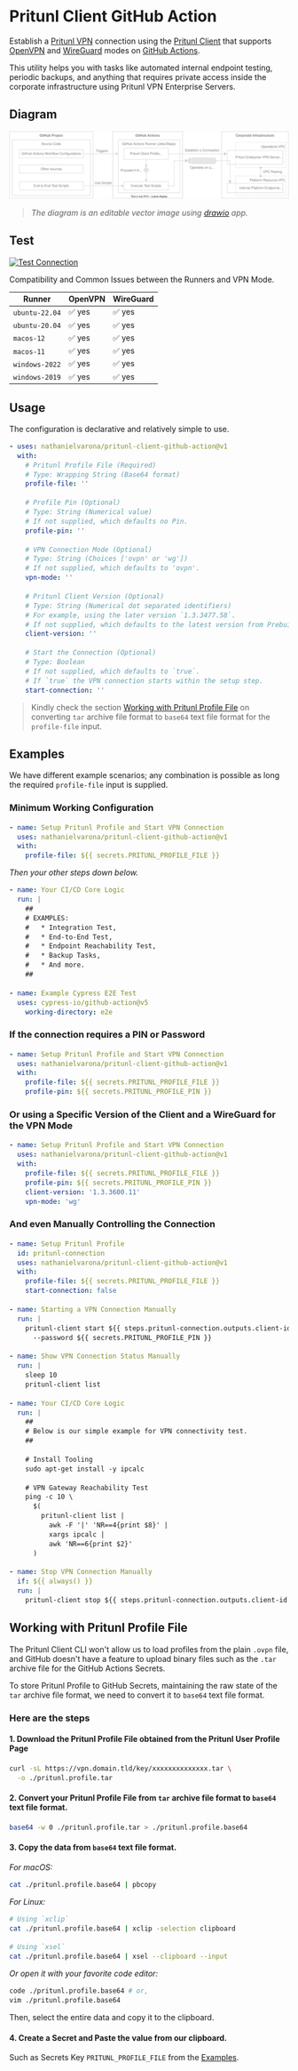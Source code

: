 # Pritunl Client GitHub Action

Establish a [Pritunl VPN](https://pritunl.com/) connection using the [Pritunl Client](https://client.pritunl.com/) that supports [OpenVPN](https://openvpn.net/) and [WireGuard](https://www.wireguard.com/) modes on [GitHub Actions](https://github.com/features/actions).

This utility helps you with tasks like automated internal endpoint testing, periodic backups, and anything that requires private access inside the corporate infrastructure using Pritunl VPN Enterprise Servers.

## Diagram

![Diagram](./action.dio.svg)

> _The diagram is an editable vector image using [drawio](https://www.drawio.com/) app._

## Test

[![Test Connection](https://github.com/nathanielvarona/pritunl-client-github-action/actions/workflows/test.yml/badge.svg?branch=main)](https://github.com/nathanielvarona/pritunl-client-github-action/actions/workflows/test.yml)

Compatibility and Common Issues between the Runners and VPN Mode.

Runner | OpenVPN | WireGuard
---------|----------|---------
 `ubuntu-22.04` | :white_check_mark: yes | :white_check_mark: yes
 `ubuntu-20.04` | :white_check_mark: yes | :white_check_mark: yes
 `macos-12` | :white_check_mark: yes | :white_check_mark: yes
 `macos-11` | :white_check_mark: yes | :white_check_mark: yes
 `windows-2022` | :white_check_mark: yes | :white_check_mark: yes
 `windows-2019` | :white_check_mark: yes | :white_check_mark: yes

## Usage

The configuration is declarative and relatively simple to use.

```yaml
- uses: nathanielvarona/pritunl-client-github-action@v1
  with:
    # Pritunl Profile File (Required)
    # Type: Wrapping String (Base64 format)
    profile-file: ''

    # Profile Pin (Optional)
    # Type: String (Numerical value)
    # If not supplied, which defaults no Pin.
    profile-pin: ''

    # VPN Connection Mode (Optional)
    # Type: String (Choices ['ovpn' or 'wg'])
    # If not supplied, which defaults to 'ovpn'.
    vpn-mode: ''

    # Pritunl Client Version (Optional)
    # Type: String (Numerical dot separated identifiers)
    # For example, using the later version `1.3.3477.58`.
    # If not supplied, which defaults to the latest version from Prebuilt Apt Repository.
    client-version: ''

    # Start the Connection (Optional)
    # Type: Boolean
    # If not supplied, which defaults to `true`. 
    # If `true` the VPN connection starts within the setup step.
    start-connection: ''
```

> Kindly check the section [Working with Pritunl Profile File](#working-with-pritunl-profile-file) on converting `tar` archive file format to `base64` text file format for the `profile-file` input.

## Examples

We have different example scenarios; any combination is possible as long the required `profile-file` input is supplied.

### Minimum Working Configuration

```yml
- name: Setup Pritunl Profile and Start VPN Connection
  uses: nathanielvarona/pritunl-client-github-action@v1
  with:
    profile-file: ${{ secrets.PRITUNL_PROFILE_FILE }}
```

_Then your other steps down below._

```yml
- name: Your CI/CD Core Logic
  run: |
    ##
    # EXAMPLES:
    #   * Integration Test,
    #   * End-to-End Test,
    #   * Endpoint Reachability Test,
    #   * Backup Tasks,
    #   * And more.
    ##

- name: Example Cypress E2E Test
  uses: cypress-io/github-action@v5
    working-directory: e2e
```

### If the connection requires a PIN or Password

```yml
- name: Setup Pritunl Profile and Start VPN Connection
  uses: nathanielvarona/pritunl-client-github-action@v1
  with:
    profile-file: ${{ secrets.PRITUNL_PROFILE_FILE }}
    profile-pin: ${{ secrets.PRITUNL_PROFILE_PIN }}
```


### Or using a Specific Version of the Client and a WireGuard for the VPN Mode

```yml
- name: Setup Pritunl Profile and Start VPN Connection
  uses: nathanielvarona/pritunl-client-github-action@v1
  with:
    profile-file: ${{ secrets.PRITUNL_PROFILE_FILE }}
    profile-pin: ${{ secrets.PRITUNL_PROFILE_PIN }}
    client-version: '1.3.3600.11'
    vpn-mode: 'wg'
```

### And even Manually Controlling the Connection

```yml
- name: Setup Pritunl Profile
  id: pritunl-connection
  uses: nathanielvarona/pritunl-client-github-action@v1
  with:
    profile-file: ${{ secrets.PRITUNL_PROFILE_FILE }}
    start-connection: false

- name: Starting a VPN Connection Manually
  run: |
    pritunl-client start ${{ steps.pritunl-connection.outputs.client-id }} \
      --password ${{ secrets.PRITUNL_PROFILE_PIN }}

- name: Show VPN Connection Status Manually
  run: |
    sleep 10
    pritunl-client list

- name: Your CI/CD Core Logic
  run: |
    ##
    # Below is our simple example for VPN connectivity test.
    ##

    # Install Tooling
    sudo apt-get install -y ipcalc

    # VPN Gateway Reachability Test
    ping -c 10 \
      $(
        pritunl-client list |
          awk -F '|' 'NR==4{print $8}' |
          xargs ipcalc |
          awk 'NR==6{print $2}'
      )

- name: Stop VPN Connection Manually
  if: ${{ always() }}
  run: |
    pritunl-client stop ${{ steps.pritunl-connection.outputs.client-id }}
```

## Working with Pritunl Profile File

The Pritunl Client CLI won't allow us to load profiles from the plain `.ovpn` file, and GitHub doesn't have a feature to upload binary files such as the `.tar` archive file for the GitHub Actions Secrets.

To store Pritunl Profile to GitHub Secrets, maintaining the raw state of the `tar` archive file format, we need to convert it to `base64` text file format.

### Here are the steps

#### 1. Download the Pritunl Profile File obtained from the Pritunl User Profile Page

```bash
curl -sL https://vpn.domain.tld/key/xxxxxxxxxxxxxx.tar \
  -o ./pritunl.profile.tar
```

#### 2. Convert your Pritunl Profile File from `tar` archive file format to `base64` text file format.

```bash
base64 -w 0 ./pritunl.profile.tar > ./pritunl.profile.base64
```

#### 3. Copy the data from `base64` text file format.

_For macOS:_
```bash
cat ./pritunl.profile.base64 | pbcopy
```

_For Linux:_
```bash
# Using `xclip`
cat ./pritunl.profile.base64 | xclip -selection clipboard

# Using `xsel`
cat ./pritunl.profile.base64 | xsel --clipboard --input
```

_Or open it with your favorite code editor:_

```bash
code ./pritunl.profile.base64 # or,
vim ./pritunl.profile.base64
```

Then, select the entire data and copy it to the clipboard.

#### 4. Create a Secret and Paste the value from our clipboard.
Such as Secrets Key `PRITUNL_PROFILE_FILE` from the [Examples](#examples).
